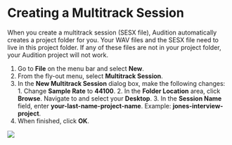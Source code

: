 # Creating a Multitrack Session

When you create a multitrack session \(SESX file\), Audition automatically creates a project folder for you. Your WAV files and the SESX file need to live in this project folder. If any of these files are not in your project folder, your Audition project will not work.

1. Go to **File** on the menu bar and select **New**.
2. From the fly-out menu, select **Multitrack Session**.
3. In the **New Multitrack Session** dialog box, make the following changes: 1. Change **Sample Rate** to **44100**. 2. In the **Folder Location** area, click **Browse**. Navigate to and select your **Desktop**. 3. In the **Session Name** field, enter **your-last-name-project-name**. Example: **jones-interview-project**.
4. When finished, click **OK**.

![](https://github.com/jjloomis/adobe-audition-basics-remote-connection-to-ccl-edition/tree/b2470c14bd7a8447d88cafc4488838fe4c3352a2/.gitbook/assets/creating-a-new-multitrack-session.png)

